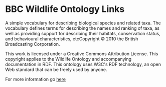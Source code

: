 BBC Wildlife Ontology Links
==============

A simple vocabulary for describing biological species and related taxa. The vocabulary defines terms for describing the names and ranking of taxa, as well as providing support for describing their habitats, conservation status, and behavioural characteristics, etcCopyright © 2010 the British Broadcasting Corporation.

This work is licensed under a Creative Commons Attribution License. This copyright applies to the Wildlife Ontology and accompanying documentation in RDF. This ontology uses W3C's RDF technology, an open Web standard that can be freely used by anyone.

For more information go [here](http://www.bbc.co.uk/ontologies/wo)
